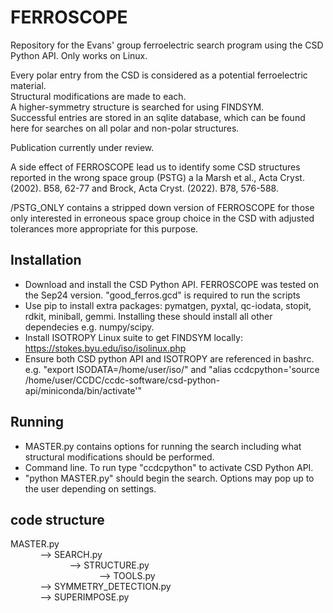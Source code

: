 # FERROSCOPE
Repository for the Evans' group ferroelectric search program using the CSD Python API. Only works on Linux.

Every polar entry from the CSD is considered as a potential ferroelectric material.\
Structural modifications are made to each. \
A higher-symmetry structure is searched for using FINDSYM.\
Successful entries are stored in an sqlite database, which can be found here for searches on all polar and non-polar structures.

Publication currently under review.

A side effect of FERROSCOPE lead us to identify some CSD structures reported in the wrong space group (PSTG) a la Marsh et al., Acta Cryst. (2002). B58, 62-77 and Brock, Acta Cryst. (2022). B78, 576-588.

/PSTG_ONLY contains a stripped down version of FERROSCOPE for those only interested in erroneous space group choice in the CSD with adjusted tolerances more appropriate for this purpose.

## Installation
* Download and install the CSD Python API. FERROSCOPE was tested on the Sep24 version. "good_ferros.gcd" is required to run the scripts
* Use pip to install extra packages: pymatgen, pyxtal, qc-iodata, stopit, rdkit, miniball, gemmi. Installing these should install all other dependecies e.g. numpy/scipy.
* Install ISOTROPY Linux suite to get FINDSYM locally: https://stokes.byu.edu/iso/isolinux.php
* Ensure both CSD python API and ISOTROPY are referenced in bashrc. e.g. "export ISODATA=/home/user/iso/" and "alias ccdcpython='source /home/user/CCDC/ccdc-software/csd-python-api/miniconda/bin/activate'"

## Running
* MASTER.py contains options for running the search including what structural modifications should be performed.
* Command line. To run type "ccdcpython" to activate CSD Python API.
* "python MASTER.py" should begin the search. Options may pop up to the user depending on settings.
 
## code structure
MASTER.py \
&nbsp;&nbsp;&nbsp;&nbsp;&nbsp;&nbsp;&nbsp;&nbsp;&nbsp;&nbsp;&nbsp;&nbsp;--> SEARCH.py \
&nbsp;&nbsp;&nbsp;&nbsp;&nbsp;&nbsp;&nbsp;&nbsp;&nbsp;&nbsp;&nbsp;&nbsp;&nbsp;&nbsp;&nbsp;&nbsp;&nbsp;&nbsp;&nbsp;&nbsp;&nbsp;&nbsp;&nbsp;&nbsp;--> STRUCTURE.py\
&nbsp;&nbsp;&nbsp;&nbsp;&nbsp;&nbsp;&nbsp;&nbsp;&nbsp;&nbsp;&nbsp;&nbsp;&nbsp;&nbsp;&nbsp;&nbsp;&nbsp;&nbsp;&nbsp;&nbsp;&nbsp;&nbsp;&nbsp;&nbsp;&nbsp;&nbsp;&nbsp;&nbsp;&nbsp;&nbsp;&nbsp;&nbsp;&nbsp;&nbsp;&nbsp;&nbsp;--> TOOLS.py \
&nbsp;&nbsp;&nbsp;&nbsp;&nbsp;&nbsp;&nbsp;&nbsp;&nbsp;&nbsp;&nbsp;&nbsp;--> SYMMETRY_DETECTION.py\
&nbsp;&nbsp;&nbsp;&nbsp;&nbsp;&nbsp;&nbsp;&nbsp;&nbsp;&nbsp;&nbsp;&nbsp;--> SUPERIMPOSE.py



